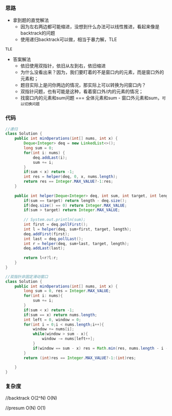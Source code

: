### 思路

- 拿到题的直觉解法
    - 因为左右两边都可能缩进，没想到什么办法可以线性推进，看起来像是backtrack的问题
    - 使用递归backtrack可以做，相当于暴力解，TLE

`TLE`

- 答案解法
    - 依旧使用双指针，依旧从左到右，依旧缩进
    - 为什么没看出来？因为，我们要盯着的不是窗口内的元素，而是窗口外的元素和；
    - 题目实际上是问你两边的情况，那实际上可以转换为问窗口内？
    - 双指针问题，也有可能是这种，看着窗口外/内的元素的情况；
    - 找窗口内的元素和sum问题 === 全体元素和sum - 窗口外元素和sum，`可以切换问题`


### 代码
```java
//递归
class Solution {
    public int minOperations(int[] nums, int x) {
        Deque<Integer> deq = new LinkedList<>();
        long sum = 0;
        for(int i: nums) {
            deq.addLast(i);
            sum += i;
        }
        if(sum < x) return -1;
        int res = helper(deq, 0, x, nums.length);
        return res == Integer.MAX_VALUE?-1:res;
    }
    
    public int helper(Deque<Integer> deq, int sum, int target, int length){
        if(sum == target) return length - deq.size();
        if(deq.size() == 0) return Integer.MAX_VALUE;
        if(sum > target) return Integer.MAX_VALUE;
        
        // System.out.println(sum);
        int first = deq.pollFirst();
        int l = helper(deq, sum+first, target, length);
        deq.addFirst(first);
        int last = deq.pollLast();
        int r = helper(deq, sum+last, target, length);
        deq.addLast(last);
        
        return l<r?l:r;
    }
}

//双指针非固定滑动窗口
class Solution {
    public int minOperations(int[] nums, int x) {
        long sum = 0, res = Integer.MAX_VALUE;
        for(int i: nums){
            sum += i;
        }   
        if(sum < x) return -1;
        if(sum == x) return nums.length;
        int left = 0, window = 0;
        for(int i = 0;i < nums.length;i++){
            window += nums[i];
            while(window > sum - x){
                window -= nums[left++];
            }
            if(window == sum - x) res = Math.min(res, nums.length - i - 1 + left);
        }
        return (int)res == Integer.MAX_VALUE?-1:(int)res;
        
    }
}
```


### 复杂度

//backtrack
O(2^N)
O(N)

//presum
O(N)
O(1)